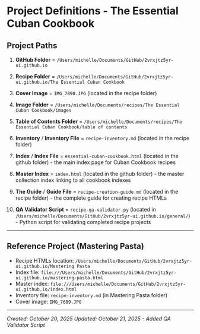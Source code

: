 # Project Definitions - The Essential Cuban Cookbook

## Project Paths

1. **GitHub Folder** = `/Users/michelle/Documents/GitHub/2vrxjtz5yr-ui.github.io`

2. **Recipe Folder** = `/Users/michelle/Documents/GitHub/2vrxjtz5yr-ui.github.io/The Essential Cuban Cookbook`

3. **Cover Image** = `IMG_7890.JPG` (located in the recipe folder)

4. **Image Folder** = `/Users/michelle/Documents/recipes/The Essential Cuban Cookbook/images`

5. **Table of Contents Folder** = `/Users/michelle/Documents/recipes/The Essential Cuban Cookbook/table of contents`

6. **Inventory** / **Inventory File** = `recipe-inventory.md` (located in the recipe folder)

7. **Index** / **Index File** = `essential-cuban-cookbook.html` (located in the github folder) - the main index page for Cuban Cookbook recipes

8. **Master Index** = `index.html` (located in the github folder) - the master collection index linking to all cookbook indexes

9. **The Guide** / **Guide File** = `recipe-creation-guide.md` (located in the recipe folder) - the complete guide for creating recipe HTMLs

10. **QA Validator Script** = `recipe-qa-validator.py` (located in `/Users/michelle/Documents/GitHub/2vrxjtz5yr-ui.github.io/general/`) - Python script for validating completed recipe projects

---

## Reference Project (Mastering Pasta)
- Recipe HTMLs location: `/Users/michelle/Documents/GitHub/2vrxjtz5yr-ui.github.io/Mastering Pasta`
- Index file: `file:///Users/michelle/Documents/GitHub/2vrxjtz5yr-ui.github.io/mastering-pasta.html`
- Master index: `file:///Users/michelle/Documents/GitHub/2vrxjtz5yr-ui.github.io/index.html`
- Inventory file: `recipe-inventory.md` (in Mastering Pasta folder)
- Cover image: `IMG_7689.JPG`

---

*Created: October 20, 2025*
*Updated: October 21, 2025 - Added QA Validator Script*
